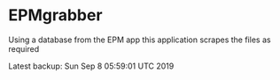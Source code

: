 # EPMgrabber
Using a database from the EPM app this application scrapes the files as required


Latest backup: Sun Sep 8 05:59:01 UTC 2019
